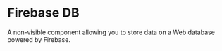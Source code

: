 # Firebase DB

A non-visible component allowing you to store data on a Web database powered by Firebase.

